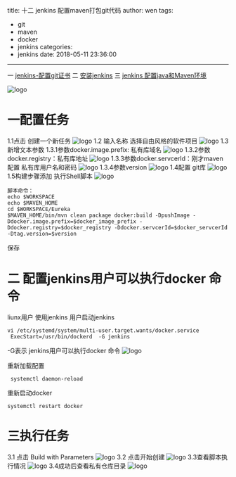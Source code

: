 title: 十二 jenkins 配置maven打包git代码
author: wen
tags:
  - git
  - maven
  - docker
  - jenkins
categories:
  - jenkins
date: 2018-05-11 23:36:00
---
一 [jenkins-配置git证书](/2018/05/11/-jenkins-配置git证书/)
二 [安装jenkins](/2018/05/08/安装jenkins/)
三 [jenkins 配置java和Maven环境](/2018/05/11/enkinx-配置任务/)

![logo](-jenkins-配置maven打包git代码/总图.png)
# 一配置任务
1.1点击 创建一个新任务
![logo](-jenkins-配置maven打包git代码/1.png)
1.2 输入名称  选择自由风格的软件项目
![logo](-jenkins-配置maven打包git代码/2.png)
1.3新增文本参数
1.3.1参数docker.image.prefix: 私有库域名
![logo](-jenkins-配置maven打包git代码/3.png)
1.3.2参数docker.registry：私有库地址
![logo](-jenkins-配置maven打包git代码/4.png)
1.3.3参数docker.servcerId：刚才maven配置 私有库用户名和密码
![logo](-jenkins-配置maven打包git代码/5.png)
1.3.4参数version 
![logo](-jenkins-配置maven打包git代码/6.png)
1.4配置 git库
![logo](-jenkins-配置maven打包git代码/7.png)
1.5构建步骤添加 执行Shell脚本
![logo](-jenkins-配置maven打包git代码/8.png)
```
脚本命令：
echo $WORKSPACE
echo $MAVEN_HOME
cd $WORKSPACE/Eureka
$MAVEN_HOME/bin/mvn clean package docker:build -DpushImage -Ddocker.image.prefix=$docker_image_prefix -Ddocker.registry=$docker_registry -Ddocker.servcerId=$docker_servcerId -Dtag.version=$version
```
保存

# 二 配置jenkins用户可以执行docker 命令
liunx用户 使用jenkins 用户启动jenkins
```
vi /etc/systemd/system/multi-user.target.wants/docker.service
 ExecStart=/usr/bin/dockerd  -G jenkins

```
 -G表示 jenkins用户可以执行docker 命令
 ![logo](-jenkins-配置maven打包git代码/9.png)
 
 重新加载配置
 ```
  systemctl daemon-reload
  ```
  重新启动docker
  ```
 systemctl restart docker
 ```

# 三执行任务 
3.1 点击 Build with Parameters
![logo](-jenkins-配置maven打包git代码/10.png)
3.2 点击开始创建
![logo](-jenkins-配置maven打包git代码/11.png)
3.3查看脚本执行情况
![logo](-jenkins-配置maven打包git代码/12.png)
3.4成功后查看私有仓库目录
![logo](-jenkins-配置maven打包git代码/132.png)
